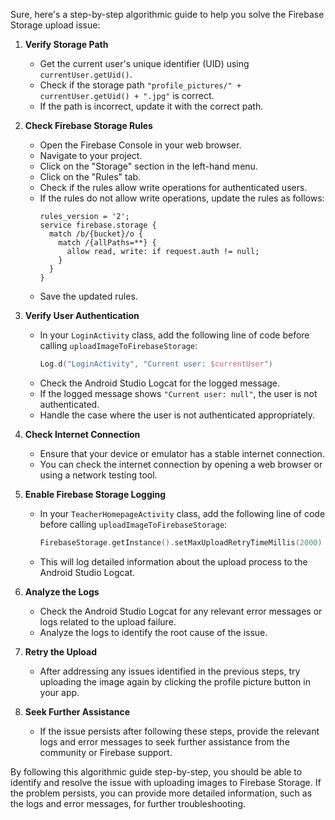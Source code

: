 Sure, here's a step-by-step algorithmic guide to help you solve the Firebase Storage upload issue:

1. **Verify Storage Path**
   - Get the current user's unique identifier (UID) using `currentUser.getUid()`.
   - Check if the storage path `"profile_pictures/" + currentUser.getUid() + ".jpg"` is correct.
   - If the path is incorrect, update it with the correct path.

2. **Check Firebase Storage Rules**
   - Open the Firebase Console in your web browser.
   - Navigate to your project.
   - Click on the "Storage" section in the left-hand menu.
   - Click on the "Rules" tab.
   - Check if the rules allow write operations for authenticated users.
   - If the rules do not allow write operations, update the rules as follows:
     ```
     rules_version = '2';
     service firebase.storage {
       match /b/{bucket}/o {
         match /{allPaths=**} {
           allow read, write: if request.auth != null;
         }
       }
     }
     ```
   - Save the updated rules.

3. **Verify User Authentication**
   - In your `LoginActivity` class, add the following line of code before calling `uploadImageToFirebaseStorage`:
     ```kotlin
     Log.d("LoginActivity", "Current user: $currentUser")
     ```
   - Check the Android Studio Logcat for the logged message.
   - If the logged message shows `"Current user: null"`, the user is not authenticated.
   - Handle the case where the user is not authenticated appropriately.

4. **Check Internet Connection**
   - Ensure that your device or emulator has a stable internet connection.
   - You can check the internet connection by opening a web browser or using a network testing tool.

5. **Enable Firebase Storage Logging**
   - In your `TeacherHomepageActivity` class, add the following line of code before calling `uploadImageToFirebaseStorage`:
     ```kotlin
     FirebaseStorage.getInstance().setMaxUploadRetryTimeMillis(2000)
     ```
   - This will log detailed information about the upload process to the Android Studio Logcat.

6. **Analyze the Logs**
   - Check the Android Studio Logcat for any relevant error messages or logs related to the upload failure.
   - Analyze the logs to identify the root cause of the issue.

7. **Retry the Upload**
   - After addressing any issues identified in the previous steps, try uploading the image again by clicking the profile picture button in your app.

8. **Seek Further Assistance**
   - If the issue persists after following these steps, provide the relevant logs and error messages to seek further assistance from the community or Firebase support.

By following this algorithmic guide step-by-step, you should be able to identify and resolve the issue with uploading images to Firebase Storage. If the problem persists, you can provide more detailed information, such as the logs and error messages, for further troubleshooting.

